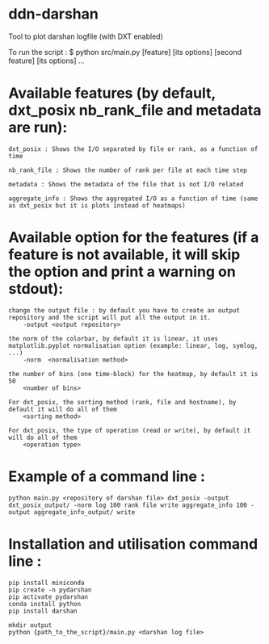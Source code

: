 # ddn-darshan

Tool to plot darshan logfile (with DXT enabled)

To run the script : 
$ python src/main.py <darshan log file> [feature] [its options] [second feature] [its options] ...
  
# Available features (by default, dxt_posix nb_rank_file and metadata are run):
    dxt_posix : Shows the I/O separated by file or rank, as a function of time

    nb_rank_file : Shows the number of rank per file at each time step
    
    metadata : Shows the metadata of the file that is not I/O related

    aggregate_info : Shows the aggregated I/O as a function of time (same as dxt_posix but it is plots instead of heatmaps)

# Available option for the features (if a feature is not available, it will skip the option and print a warning on stdout):

    change the output file : by default you have to create an output repository and the script will put all the output in it. 
        -output <output repository>

    the norm of the colorbar, by default it is linear, it uses matplotlib.pyplot normalisation option (example: linear, log, symlog, ...)
        -norm  <normalisation method>
    
    the number of bins (one time-block) for the heatmap, by default it is 50
        <number of bins>
    
    For dxt_posix, the sorting method (rank, file and hostname), by default it will do all of them
        <sorting method>
    
    For dxt_posix, the type of operation (read or write), by default it will do all of them
        <operation type>


# Example of a command line :
    python main.py <repository of darshan file> dxt_posix -output dxt_posix_output/ -norm log 100 rank file write aggregate_info 100 -output aggregate_info_output/ write

# Installation and utilisation command line :
    pip install miniconda
    pip create -n pydarshan
    pip activate pydarshan
    conda install python
    pip install darshan

    mkdir output
    python {path_to_the_script}/main.py <darshan log file> 